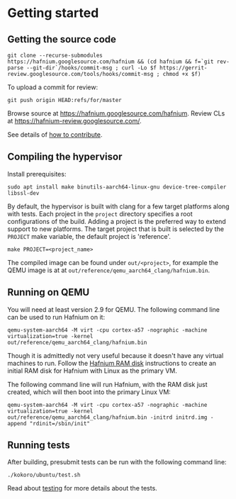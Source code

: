 # Getting started

## Getting the source code

``` shell
git clone --recurse-submodules https://hafnium.googlesource.com/hafnium && (cd hafnium && f=`git rev-parse --git-dir`/hooks/commit-msg ; curl -Lo $f https://gerrit-review.googlesource.com/tools/hooks/commit-msg ; chmod +x $f)
```

To upload a commit for review:

``` shell
git push origin HEAD:refs/for/master
```

Browse source at https://hafnium.googlesource.com/hafnium.
Review CLs at https://hafnium-review.googlesource.com/.

See details of [how to contribute](CONTRIBUTING.md).

## Compiling the hypervisor

Install prerequisites:

``` shell
sudo apt install make binutils-aarch64-linux-gnu device-tree-compiler libssl-dev
```

By default, the hypervisor is built with clang for a few target platforms along
with tests. Each project in the `project` directory specifies a root
configurations of the build. Adding a project is the preferred way to extend
support to new platforms. The target project that is built is selected by the
`PROJECT` make variable, the default project is 'reference'.

``` shell
make PROJECT=<project_name>
```

The compiled image can be found under `out/<project>`, for example the QEMU image is at
at `out/reference/qemu_aarch64_clang/hafnium.bin`.

## Running on QEMU

You will need at least version 2.9 for QEMU. The following command line can be
used to run Hafnium on it:

``` shell
qemu-system-aarch64 -M virt -cpu cortex-a57 -nographic -machine virtualization=true -kernel out/reference/qemu_aarch64_clang/hafnium.bin
```

Though it is admittedly not very useful because it doesn't have any virtual
machines to run. Follow the [Hafnium RAM disk](HafniumRamDisk.md) instructions
to create an initial RAM disk for Hafnium with Linux as the primary VM.

The following command line will run Hafnium, with the RAM disk just created,
which will then boot into the primary Linux VM:

``` shell
qemu-system-aarch64 -M virt -cpu cortex-a57 -nographic -machine virtualization=true -kernel out/reference/qemu_aarch64_clang/hafnium.bin -initrd initrd.img -append "rdinit=/sbin/init"
```

## Running tests

After building, presubmit tests can be run with the following command line:

``` shell
./kokoro/ubuntu/test.sh
```

Read about [testing](Testing.md) for more details about the tests.
